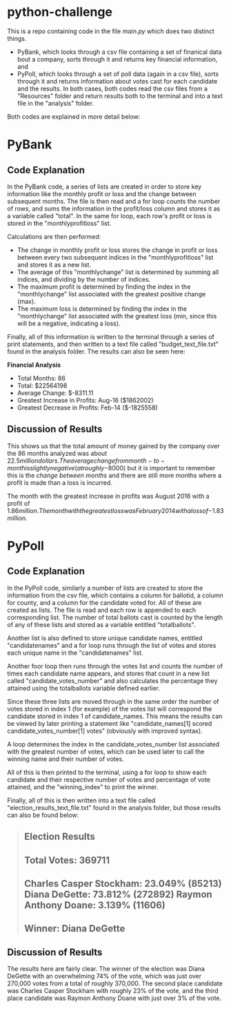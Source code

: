 # python-challenge

This is a repo containing code in the file *main.py* which does two distinct things.
- PyBank, which looks through a csv file containing a set of finanical data bout a company, sorts through it and returns key financial information, and
- PyPoll, which looks through a set of poll data (again in a csv file), sorts through it and returns information about votes cast for each candidate and the results.
In both cases, both codes read the csv files from a "Resources" folder and return results both to the terminal and into a text file in the "analysis" folder.

Both codes are explained in more detail below:

# PyBank

## Code Explanation

In the PyBank code, a series of lists are created in order to store key information like the monthly profit or loss and the change between subsequent months.
The file is then read and a for loop counts the number of rows, and sums the information in the profit/loss column and stores it as a variable called "total". In the same for loop, each row's profit or loss is stored in the "monthlyprofitloss" list.

Calculations are then performed:
- The change in monthly profit or loss stores the change in profit or loss between every two subsequent indices in the "monthlyprofitloss" list and stores it as a new list. 
- The average of this "monthlychange" list is determined by summing all indices, and dividing by the number of indices.
- The maximum profit is determined by finding the index in the "monthlychange" list associated with the greatest positive change (max).
- The maximum loss is determined by finding the index in the "monthlychange" list associated with the greatest loss (min, since this will be a negative, indicating a loss).

Finally, all of this information is written to the terminal through a series of print statements, and then written to a text file called "budget_text_file.txt" found in the analysis folder. The results can also be seen here:

**Financial Analysis**

- Total Months: 86 
- Total: $22564198
- Average Change: $-8311.11
- Greatest Increase in Profits: Aug-16 ($1862002)
- Greatest Decrease in Profits: Feb-14 ($-1825558)


## Discussion of Results

This shows us that the total amount of money gained by the company over the 86 months analyzed was about $22.5 million dollars. The average change from month-to-month is slightly negative (at roughly -$8000) but it is important to remember this is the _change between months_ and there are still more months where a profit is made than a loss is incurred.

The month with the greatest increase in profits was August 2016 with a profit of $1.86 million.
The month with the greatest loss was February 2014 with a loss of -$1.83 million.

# PyPoll

## Code Explanation

In the PyPoll code, similarly a number of lists are created to store the information from the csv file, which contains a column for ballotid, a column for county, and a column for the candidate voted for. All of these are created as lists.
The file is read and each row is appended to each corresponding list. The number of total ballots cast is counted by the length of any of these lists and stored as a variable entitled "totalballots".

Another list is also defined to store unique candidate names, entitled "candidatenames" and a for loop runs through the list of votes and stores each unique name in the "candidatenames" list.

Another foor loop then runs through the votes list and counts the number of times each candidate name appears, and stores that count in a new list called "candidate_votes_number" and also calculates the percentage they attained using the totalballots variable defined earlier.

Since these three lists are moved through in the same order the number of votes stored in index 1 (for example) of the votes list will correspond the candidate stored in index 1 of candidate_names. This means the results can be viewed by later printing a statement like "candidate_names[1] scored candidate_votes_number[1] votes" (obviously with improved syntax).

A loop determines the index in the candidate_votes_number list associated with the greatest number of votes, which can be used later to call the winning name and their number of votes.

All of this is then printed to the terminal, using a for loop to show each candidate and their respective number of votes and percentage of vote attained, and the "winning_index" to print the winner.

Finally, all of this is then written into a text file called "election_results_text_file.txt" found in the analysis folder, but those results can also be found below:

>Election Results 
>-------------------------
>Total Votes: 369711
>-------------------------
>Charles Casper Stockham: 23.049% (85213)
>Diana DeGette: 73.812% (272892)
>Raymon Anthony Doane: 3.139% (11606)
>-------------------------
>Winner: Diana DeGette
>-------------------------

## Discussion of Results

The results here are fairly clear. The winner of the election was Diana DeGette with an overwhelming 74% of the vote, which was just over 270,000 votes from a total of roughly 370,000.
The second place candidate was Charles Casper Stockham with roughly 23% of the vote, and the third place candidate was Raymon Anthony Doane with just over 3% of the vote.
